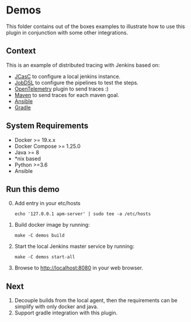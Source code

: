 # Demos

This folder contains out of the boxes examples to illustrate how to use this plugin in conjunction with some other integrations.

## Context

This is an example of distributed tracing with Jenkins based on:

- [JCasC](https://jenkins.io/projects/jcasc/) to configure a local jenkins instance.
- [JobDSL](https://github.com/jenkinsci/job-dsl-plugin/wiki) to configure the pipelines to test the steps.
- [OpenTelemetry](https://github.com/jenkinsci/job-dsl-plugin/wiki) plugin to send traces :)
- [Maven](https://github.com/elastic/opentelemetry-maven-extension) to send traces for each maven goal.
- [Ansible](https://github.com/ansible-collections/community.general/pull/3091)
- [Gradle](https://github.com/jkwatson/gradle-otel-tracing)

## System Requirements

- Docker >= 19.x.x
- Docker Compose >= 1.25.0
- Java >= 8
- *nix based
- Python >=3.6
- Ansible

## Run this demo

0. Add entry in your etc/hosts

    ```
    echo '127.0.0.1 apm-server' | sudo tee -a /etc/hosts
    ```

1. Build docker image by running:

   ```
   make -C demos build
   ```

2. Start the local Jenkins master service by running:

   ```
   make -C demos start-all
   ```

3. Browse to <http://localhost:8080> in your web browser.


## Next

1. Decouple builds from the local agent, then the requirements can be simplify with only docker and java.
2. Support gradle integration with this plugin.
